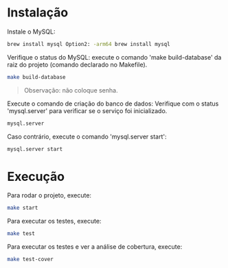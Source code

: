
# Instalação

Instale o MySQL: 
```bash
brew install mysql Option2: -arm64 brew install mysql
```

Verifique o status do MySQL: execute o comando 'make build-database' da raiz do projeto (comando declarado no Makefile).
```bash
make build-database
```
> Observação: não coloque senha.

Execute o comando de criação do banco de dados: Verifique com o status 'mysql.server' para verificar se o serviço foi inicializado. 
```bash
mysql.server
```

Caso contrário, execute o comando 'mysql.server start':
```bash
mysql.server start
```

# Execução

Para rodar o projeto, execute:
```bash
make start
```

Para executar os testes, execute:
```bash
make test
```

Para executar os testes e ver a análise de cobertura, execute:
```bash
make test-cover
```
